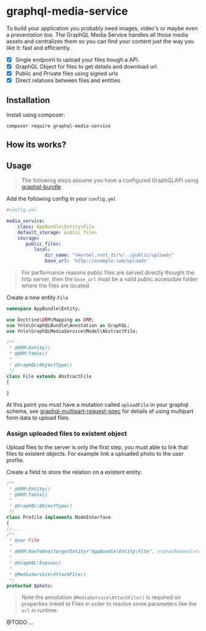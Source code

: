 # graphql-media-service

To build your application you probably need images, video's or maybe even a presentation too. 
The GraphQL Media Service handles all those media assets and centralizes them so you can find your content 
just the way you like it: fast and efficiently. 

- [X] Single endpoint to upload your files trough a API.
- [X] GraphQL Object for files to get details and download url.
- [X] Public and Private files using signed urls
- [X] Direct relations between files and entities

## Installation

Install using composer:

    composer require graphql-media-service

## How its works?

## Usage

> The following steps assume you have a configured GraphQLAPI using 
[graphql-bundle](https://github.com/ynloultratech/graphql-bundle).

Add the following config in your `config.yml`

````yaml
#config.yml

media_service:
    class: AppBundle\Entity\File
    default_storage: public_files
    storage:
       public_files:
          local:
              dir_name: "%kernel.root_dir%/../public/uploads"
              base_url: 'http://example.com/uploads'
````

> For performance reasons public files are served directly thought the http server, 
then the `base_url` must be a valid public accessible folder where the files are located.

Create a new entity `File`

````php
namespace AppBundle\Entity;

use Doctrine\ORM\Mapping as ORM;
use Ynlo\GraphQLBundle\Annotation as GraphQL;
use Ynlo\GraphQLMediaService\Model\AbstractFile;

/**
 * @ORM\Entity()
 * @ORM\Table()
 *
 * @GraphQL\ObjectType()
 */
class File extends AbstractFile
{

}
````

At this point you must have a mutation called `uploadFile` in your graphql schema, 
see [graphql-multipart-request-spec](https://github.com/jaydenseric/graphql-multipart-request-spec)
for details of using multipart form data to upload files.


### Assign uploaded files to existent object

Upload files to the server is only the first step, 
you must able to link that files to existent objects. 
For example link a uploaded photo to the user profile.

Create a field to store the relation on a existent entity:

````php
/**
 * @ORM\Entity()
 * @ORM\Table()
 *
 * @GraphQL\ObjectType()
 */
class Profile implements NodeInterface
{
//....
/**
 * @var File
 *
 * @ORM\OneToOne(targetEntity="AppBundle\Entity\File", orphanRemoval=true)
 *
 * @GraphQL\Expose()
 *
 * @MediaService\AttachFile()
 */
protected $photo;

````

> Note the annotation `@MediaService\AttachFile()` is required on properties linked to
Files in order to resolve some parameters like the `url` in runtime.

@TODO ...